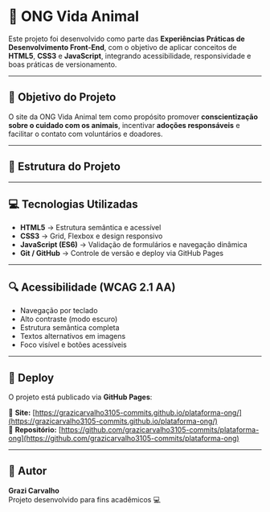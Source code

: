 # 🐾 ONG Vida Animal

Este projeto foi desenvolvido como parte das **Experiências Práticas de Desenvolvimento Front-End**, com o objetivo de aplicar conceitos de **HTML5**, **CSS3** e **JavaScript**, integrando acessibilidade, responsividade e boas práticas de versionamento.

---

## 🌟 Objetivo do Projeto
O site da ONG Vida Animal tem como propósito promover **conscientização sobre o cuidado com os animais**, incentivar **adoções responsáveis** e facilitar o contato com voluntários e doadores.

---

## 🧩 Estrutura do Projeto

---

## 💻 Tecnologias Utilizadas
- **HTML5** → Estrutura semântica e acessível  
- **CSS3** → Grid, Flexbox e design responsivo  
- **JavaScript (ES6)** → Validação de formulários e navegação dinâmica  
- **Git / GitHub** → Controle de versão e deploy via GitHub Pages  

---

## 🔍 Acessibilidade (WCAG 2.1 AA)
- Navegação por teclado  
- Alto contraste (modo escuro)  
- Estrutura semântica completa  
- Textos alternativos em imagens  
- Foco visível e botões acessíveis  

---

## 🚀 Deploy
O projeto está publicado via **GitHub Pages**:

🔗 **Site:** [https://grazicarvalho3105-commits.github.io/plataforma-ong/](https://grazicarvalho3105-commits.github.io/plataforma-ong/)  
🔗 **Repositório:** [https://github.com/grazicarvalho3105-commits/plataforma-ong](https://github.com/grazicarvalho3105-commits/plataforma-ong)

---

## 🧠 Autor
**Grazi Carvalho**  
Projeto desenvolvido para fins acadêmicos 💻

